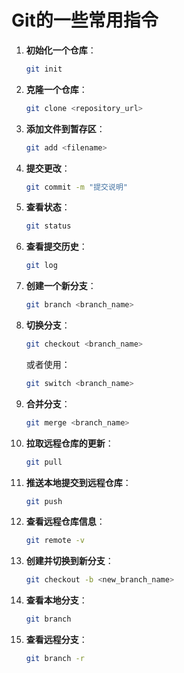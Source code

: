 # Git的一些常用指令



1. **初始化一个仓库**：

   ```bash
   git init
   ```

2. **克隆一个仓库**：

   ```bash
   git clone <repository_url>
   ```

3. **添加文件到暂存区**：

   ```bash
   git add <filename>
   ```

4. **提交更改**：

   ```bash
   git commit -m "提交说明"
   ```

5. **查看状态**：

   ```bash
   git status
   ```

6. **查看提交历史**：

   ```bash
   git log
   ```

7. **创建一个新分支**：

   ```bash
   git branch <branch_name>
   ```

8. **切换分支**：

   ```bash
   git checkout <branch_name>
   ```

   或者使用：

   ```bash
   git switch <branch_name>
   ```

9. **合并分支**：

   ```bash
   git merge <branch_name>
   ```

10. **拉取远程仓库的更新**：

    ```bash
    git pull
    ```

11. **推送本地提交到远程仓库**：

    ```bash
    git push
    ```

12. **查看远程仓库信息**：

    ```bash
    git remote -v
    ```

13. **创建并切换到新分支**：

    ```bash
    git checkout -b <new_branch_name>
    ```

14. **查看本地分支**：

    ```bash
    git branch
    ```

15. **查看远程分支**：

    ```bash
    git branch -r
    ```

